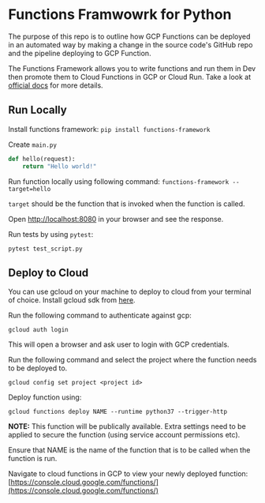 # Functions Framwowrk for Python

The purpose of this repo is to outline how GCP Functions can be deployed in an automated way by making a change in the source code's GitHub repo and the pipeline deploying to GCP Function.

The Functions Framework allows you to write functions and run them in Dev then promote them to Cloud Functions in GCP or Cloud Run. Take a look at [official docs](https://github.com/GoogleCloudPlatform/functions-framework-python) for more details.

## Run Locally

Install functions framework:
`pip install functions-framework`

Create `main.py`
```py
def hello(request):
    return "Hello world!"
```

Run function locally using following command:
`functions-framework --target=hello`

`target` should be the function that is invoked when the function is called.

Open [http://localhost:8080](http://localhost:8080) in your browser and see the response.

Run tests by using `pytest`:

`pytest test_script.py`

## Deploy to Cloud

You can use gcloud on your machine to deploy to cloud from your terminal of choice. Install gcloud sdk from [here](https://cloud.google.com/sdk/install).

Run the following command to authenticate against gcp:

`gcloud auth login`

This will open a browser and ask user to login with GCP credentials.

Run the following command and select the project where the function needs to be deployed to.

`gcloud config set project <project id>`

Deploy function using:

`gcloud functions deploy NAME --runtime python37 --trigger-http`

**NOTE:** This function will be publically available. Extra settings need to be applied to secure the function (using service account permissions etc).

Ensure that NAME is the name of the function that is to be called when the function is run. 

Navigate to cloud functions in GCP to view your newly deployed function: [https://console.cloud.google.com/functions/](https://console.cloud.google.com/functions/) 